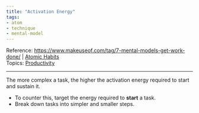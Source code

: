 ```yaml
---
title: "Activation Energy"
tags:
- atom
- technique
- mental-model
---
```

Reference:  https://www.makeuseof.com/tag/7-mental-models-get-work-done/ | [Atomic Habits](Sources/Atomic%20Habits.md)  
Topics: [Productivity](Topics/Productivity.md)  

---
The more complex a task, the higher the activation energy required to start and sustain it.
- To counter this, target the energy required to **start** a task.
- Break down tasks into simpler and smaller steps.